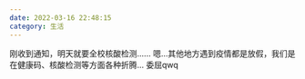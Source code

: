 ```yaml
---
date: 2022-03-16 22:48:15
category: 生活
---
```

刚收到通知，明天就要全校核酸检测......
嗯...其他地方遇到疫情都是放假，我们是在健康码、核酸检测等方面各种折腾...
委屈qwq